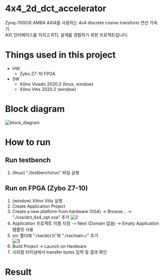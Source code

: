# 4x4_2d_dct_accelerator
Zynq-7000과 AMBA AXI4를 사용하는 4x4 discrete cosine transform 연산 가속기.<br/> 
AXI 인터페이스를 익히고 RTL 설계를 경험하기 위한 프로젝트입니다.

# Things used in this project
- HW
    - Zybo Z7-10 FPGA
- SW 
    - Xilinx Vivado 2020.2 (linux, window)
    - Xilinx Vitis 2020.2 (window)

# Block diagram
![block_diagram](https://github.com/syjang14/4x4_2d_dct_accelerator/assets/59993682/5eafb7ec-db6c-4714-9540-5be40d31dcf9)


# How to run
## Run testbench
1. (linux) "./testbench/run" 파일 실행

## Run on FPGA (Zybo Z7-10)
1. (window) Xilinx Vitis 실행
2. Create Application Project
3. Create a new platform from hardware (XSA) -> Browse... -> "./xsa/dct_4x4_opt.xsa" 추가
![2](https://github.com/syjang14/4x4_2d_dct_accelerator/assets/59993682/1b4372ba-6c45-4424-a612-a76d83d78964)
4. Application 프로젝트 이름 지정 -> Next (Domain 없음) -> Empty Application 템플릿 사용
5. src 폴더에 "./sw/dct.h"와 "./sw/main.c" 추가<br/>
![3](https://github.com/syjang14/4x4_2d_dct_accelerator/assets/59993682/cf9329cf-d275-4502-aaa9-587b921f59d4)
6. Build Project -> Launch on Hardware
7. 시리얼 터미널에서 transfer bytes 입력 및 결과 확인

# Result